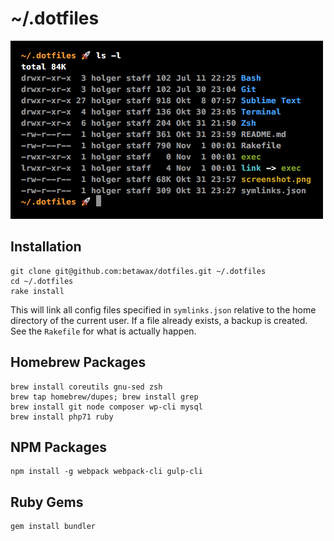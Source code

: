 # ~/.dotfiles

![](screenshot.png)

## Installation

```
git clone git@github.com:betawax/dotfiles.git ~/.dotfiles
cd ~/.dotfiles
rake install
```

This will link all config files specified in `symlinks.json` relative to the home directory of the current user. If a file already exists, a backup is created. See the `Rakefile` for what is actually happen.

## Homebrew Packages

```
brew install coreutils gnu-sed zsh
brew tap homebrew/dupes; brew install grep
brew install git node composer wp-cli mysql
brew install php71 ruby
```

## NPM Packages

```
npm install -g webpack webpack-cli gulp-cli
```

## Ruby Gems

```
gem install bundler
```
